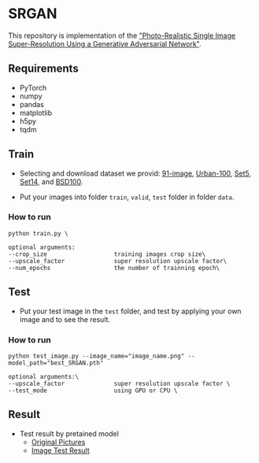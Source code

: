 # SRGAN

This repository is implementation of the ["Photo-Realistic Single Image Super-Resolution Using a Generative Adversarial Network"](https://arxiv.org/abs/1609.04802).


## Requirements

- PyTorch 
- numpy
- pandas
- matplotlib
- h5py
- tqdm

## Train
- Selecting and download dataset we provid: [91-image](https://drive.google.com/drive/folders/1DlDbMYjYk9K2Z-Or83kSloDZZAcmVTQF?usp=share_link), [Urban-100](https://drive.google.com/drive/folders/1-32AkTyJoj-k5Dlx5SKmfJfCYbBMOK75?usp=share_link), [Set5](https://drive.google.com/drive/folders/1QAAYUWV4p4DiHynXxhxy5fHESYpsninY?usp=share_link), [Set14](https://drive.google.com/drive/folders/18RqvSzVw_HBsh3ItdZG4Lq89Wc9HqkKc?usp=share_link), and [BSD100](https://drive.google.com/drive/folders/1doqVGCUc8_I1ylM65gKyl9WmMyWc2yrS?usp=share_link).

- Put your images into folder `train`, `valid`, `test` folder in folder `data`.

### How to run

```
python train.py \

optional arguments:
--crop_size                   training images crop size\
--upscale_factor              super resolution upscale factor\
--num_epochs                  the number of trainning epoch\
```


## Test

- Put your test image in the `test` folder, and test by applying your own image and to see the result.

### How to run
```
python test_image.py --image_name="image_name.png" --model_path="best_SRGAN.pth"

optional arguments:\
--upscale_factor              super resolution upscale factor \
--test_mode                   using GPU or CPU \
```

## Result
- Test result by pretained model 
  - [Original Pictures](https://drive.google.com/drive/folders/1S8aXek99FzXTc7HEMqR341ID2Uubxm_Y?usp=share_link)
  - [Image Test Result](https://drive.google.com/drive/folders/1QvDoP-U7Ux3CxgY_flRnxA4lqsDX9BD8?usp=share_link)


